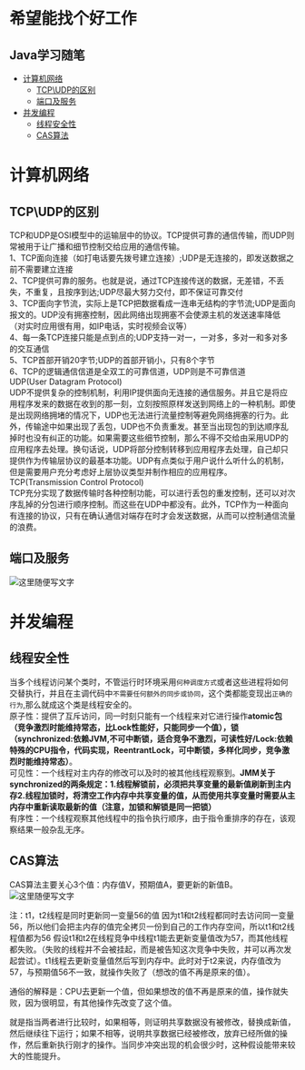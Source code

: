 希望能找个好工作
==============
Java学习随笔 
-----------
 - [计算机网络](#计算机网络)
   - [TCP\UDP的区别](#TCP\UDP的区别)
   - [端口及服务](#端口及服务)
 - [并发编程](#并发编程)
   - [线程安全性](#线程安全性)
   - [CAS算法](#CAS算法)
   
   






# 计算机网络
## TCP\UDP的区别
TCP和UDP是OSI模型中的运输层中的协议。TCP提供可靠的通信传输，而UDP则常被用于让广播和细节控制交给应用的通信传输。<br>
1、TCP面向连接（如打电话要先拨号建立连接）;UDP是无连接的，即发送数据之前不需要建立连接<br>
2、TCP提供可靠的服务。也就是说，通过TCP连接传送的数据，无差错，不丢失，不重复，且按序到达;UDP尽最大努力交付，即不保证可靠交付<br>
3、TCP面向字节流，实际上是TCP把数据看成一连串无结构的字节流;UDP是面向报文的。UDP没有拥塞控制，因此网络出现拥塞不会使源主机的发送速率降低（对实时应用很有用，如IP电话，实时视频会议等）<br>
4、每一条TCP连接只能是点到点的;UDP支持一对一，一对多，多对一和多对多的交互通信<br>
5、TCP首部开销20字节;UDP的首部开销小，只有8个字节<br>
6、TCP的逻辑通信信道是全双工的可靠信道，UDP则是不可靠信道<br>
UDP(User Datagram Protocol)<br>
    UDP不提供复杂的控制机制，利用IP提供面向无连接的通信服务。并且它是将应用程序发来的数据在收到的那一刻，立刻按照原样发送到网络上的一种机制。即使是出现网络拥堵的情况下，UDP也无法进行流量控制等避免网络拥塞的行为。此外，传输途中如果出现了丢包，UDP也不负责重发。甚至当出现包的到达顺序乱掉时也没有纠正的功能。如果需要这些细节控制，那么不得不交给由采用UDP的应用程序去处理。换句话说，UDP将部分控制转移到应用程序去处理，自己却只提供作为传输层协议的最基本功能。UDP有点类似于用户说什么听什么的机制，但是需要用户充分考虑好上层协议类型并制作相应的应用程序。<br>
TCP(Transmission Control Protocol)<br>
    TCP充分实现了数据传输时各种控制功能，可以进行丢包的重发控制，还可以对次序乱掉的分包进行顺序控制。而这些在UDP中都没有。此外，TCP作为一种面向有连接的协议，只有在确认通信对端存在时才会发送数据，从而可以控制通信流量的浪费。<br>
## 端口及服务
![这里随便写文字](https://pic1.zhimg.com/80/v2-e584c505e895441d7b52c8f3c02c9770_hd.png)
# 并发编程
## 线程安全性
当多个线程访问某个类时，不管运行时环境采用`何种调度方式`或者这些进程将如何交替执行，并且在主调代码中`不需要任何额外的同步或协同`，这个类都能变现出`正确的行为`,那么就成这个类是线程安全的。<br>
原子性：提供了互斥访问，同一时刻只能有一个线程来对它进行操作**atomic包（竞争激烈时能维持常态，比Lock性能好，只能同步一个值），锁（synchronized:依赖JVM,不可中断锁，适合竞争不激烈，可读性好/Lock:依赖特殊的CPU指令，代码实现，ReentrantLock，可中断锁，多样化同步，竞争激烈时能维持常态）**。<br>
可见性：一个线程对主内存的修改可以及时的被其他线程观察到。**JMM关于synchronized的两条规定：1.线程解锁前，必须把共享变量的最新值刷新到主内存2.线程加锁时，将清空工作内存中共享变量的值，从而使用共享变量时需要从主内存中重新读取最新的值（注意，加锁和解锁是同一把锁）**<br>
有序性：一个线程观察其他线程中的指令执行顺序，由于指令重排序的存在，该观察结果一般杂乱无序。<br>
## CAS算法

CAS算法主要关心3个值：内存值V，预期值A，要更新的新值B。
![这里随便写文字](https://img-blog.csdn.net/20170709134204310?watermark/2/text/aHR0cDovL2Jsb2cuY3Nkbi5uZXQvdTAxNDIzMTg4OQ==/font/5a6L5L2T/fontsize/400/fill/I0JBQkFCMA==/dissolve/70/gravity/SouthEast)

注：t1，t2线程是同时更新同一变量56的值
因为t1和t2线程都同时去访问同一变量56，所以他们会把主内存的值完全拷贝一份到自己的工作内存空间，所以t1和t2线程值都为56
假设t1和t2在线程竞争中线程t1能去更新变量值改为57，而其他线程都失败。（失败的线程并不会被挂起，而是被告知这次竞争中失败，并可以再次发起尝试）。t1线程去更新变量值然后写到内存中。此时对于t2来说，内存值改为57，与预期值56不一致，就操作失败了（想改的值不再是原来的值）。

通俗的解释是：CPU去更新一个值，但如果想改的值不再是原来的值，操作就失败，因为很明显，有其他操作先改变了这个值。

就是指当两者进行比较时，如果相等，则证明共享数据没有被修改，替换成新值，然后继续往下运行；如果不相等，说明共享数据已经被修改，放弃已经所做的操作，然后重新执行刚才的操作。当同步冲突出现的机会很少时，这种假设能带来较大的性能提升。










